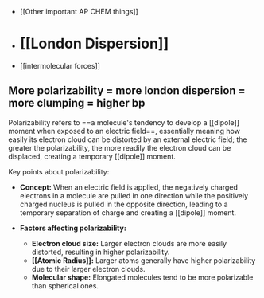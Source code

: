 - [[Other important AP CHEM things]]
- # [[London Dispersion]]
- [[intermolecular forces]]

## More polarizability = more london dispersion = more clumping = higher bp

Polarizability refers to ==a molecule's tendency to develop a [[dipole]] moment when exposed to an electric field==, essentially meaning how easily its electron cloud can be distorted by an external electric field; the greater the polarizability, the more readily the electron cloud can be displaced, creating a temporary [[dipole]] moment. 

Key points about polarizability:

- **Concept:**
    When an electric field is applied, the negatively charged electrons in a molecule are pulled in one direction while the positively charged nucleus is pulled in the opposite direction, leading to a temporary separation of charge and creating a [[dipole]] moment. 

- **Factors affecting polarizability:**
    - **Electron cloud size:** Larger electron clouds are more easily distorted, resulting in higher polarizability. 
    - **[[Atomic Radius]]:** Larger atoms generally have higher polarizability due to their larger electron clouds. 
    - **Molecular shape:** Elongated molecules tend to be more polarizable than spherical ones.